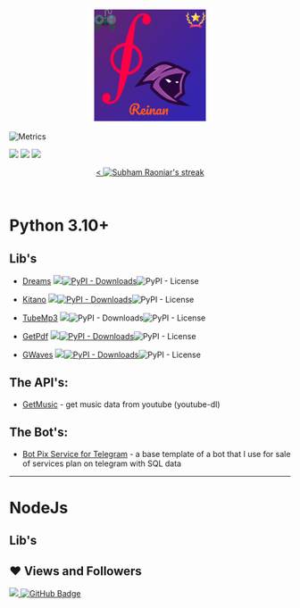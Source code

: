 <h1 align='center'>
<img align="center" height="200" src="https://raw.githubusercontent.com/perseu912/perseu912/main/img/logo8_4_14346.png"/>
  <br/>
</h1>




![Metrics](https://metrics.lecoq.io/reinanbr?template=classic&base.activity=0&base.community=0&base.repositories=0&base.metadata=0&languages=1&lines=1&isocalendar=1&isocalendar.duration=half-year&languages.limit=8&languages.threshold=0%25&languages.colors=github&languages.sections=most-used&languages.indepth=false&languages.analysis.timeout=15&languages.categories=markup%2C%20programming&languages.recent.categories=markup%2C%20programming&languages.recent.load=300&languages.recent.days=14&config.timezone=America%2FLos_Angeles)  
<div>
  <a href="https://www.instagram.com/reinanbr_" target="_blank"><img src="https://img.shields.io/badge/Instagram-reinanbr_-red?style=for-the-badge&logo=instagram&logoColor=white" target="_blank"></a>
  <a href="https://www.linkedin.com/in/reinan-bezerra-2ab037202/" target="_blank"><img src="https://img.shields.io/badge/twitter-bezerrareinan-%230277B1?style=for-the-badge&logo=twitter&logoColor=white" target="_blank"></a> 
  <a href="https://medium.com/@reinan.bezerra" target="_blank"><img src="https://img.shields.io/badge/Medium-Reinan_Bezerra-black?style=for-the-badge&logo=medium&logoColor=white?color=black" target="_blank"></a> 



<!-- ## 🙋‍♂️ About Me

- 🔭 I’m currently working on **[group of physics computational](https://github.com/gpftc)**

- 📊 I'm working more in the  **topics from Code Development, Computer Circuit's, Web/App Development, Data Science, OS Testing and Theorical Physics.**

- 🌱 I’m Researcher in the **Astrophysics, String Theory, Quantum Theory, CFD, Modern Physics, Discret Math.**

- 👯 I’m looking to collaborate on **OpenSource Projects**

- 📫 How to reach me **slimchatuba@gmail.com**

- ⚡ Fun fact **I work for a best development from society programmer in the world and go to the GYM very often, and I love a beautiful and genius girl.**
 -->

<!-- 
![](https://github-profile-trophy.vercel.app/?username=gpftc&row=2&column=3)


## 🚀 Languages and Tools:

<p align="left">
  <a><img src="https://img.icons8.com/color/48/000000/linux--v1.png"/></a>
    <a href="https://www.python.org" target="_blank" alt='python3+'> <img src="https://img.icons8.com/color/48/000000/python.png" /> </a>
    <a href="https://c.org/" target="_blank"> <img src="https://img.icons8.com/color/48/000000/c-programming.png"/> </a>
    <a href="https://spring.io/projects/spring-boot" target="_blank"> <img src="https://img.icons8.com/color/48/000000/c-plus-plus-logo.png"/> </a> 
 <a href="https://postman.com" target="_blank"> <img src="https://img.icons8.com/nolan/64/ibm.png"/></a> 
  <a href="https://git-scm.com/" target="_blank"> <img src="https://img.icons8.com/color/48/000000/git.png"/> </a> 
  <a><img src="https://img.icons8.com/color/48/000000/latex.png"/></a>
  <a><img src="https://img.icons8.com/color/48/000000/flutter.png"/><a>
   <a><img src="https://img.icons8.com/color/50/000000/dart.png"/></a>
    <a><img src="https://img.icons8.com/color/48/000000/javascript--v1.png"/></a>
    <a><img src="https://img.icons8.com/color/48/000000/html-5--v1.png"/><a>
  <a><img src="https://img.icons8.com/color/48/000000/css3.png"/><a>
    <a><img src="https://img.icons8.com/color/48/000000/nodejs.png"/></a>
    <a><img src="https://img.icons8.com/color/48/000000/react-native.png"/></a>
    <img src="https://img.icons8.com/ios/50/000000/flask.png"/>
    
</p>
    
<!-- [![ReadMe Card](https://github-readme-stats.vercel.app/api/pin/?username=perseu912&repo=iara&theme=buefy)](https://github.com/mhankbarbar/termux-wabot) -->

<p align="center">
     <a href="https://github.com/reinanbr/github-readme-streak-stats">
<       <img title="🔥 Get streak stats for your profile at git.io/streak-stats" alt="Subham Raoniar's streak" src="https://github-readme-streak-stats.herokuapp.com/?user=reinanbr&theme=black-ice&hide_border=true&stroke=0000&background=060A0CD0"/> 
    </a> 
</p>

<!-- 
 <div>
   <a href="https://github.com/reinanbr">
  <img height="180em" src="https://github-readme-stats.vercel.app/api?username=reinanbr&show_icons=true&theme=dracula&show_owner=true&include_all_commits=true&count_private=true"/>
   <img height="180em" src="https://github-readme-stats.vercel.app/api/top-langs/?username=reinanbr&layout=compact&langs_count=7&theme=dracula"/> 
</div>
  -->
 
<br/>

  
# Python 3.10+
## Lib's
  
<!--### on the [Pypi](https://pypi.org/user/Reinan_Br/ 'Reinan Br. - Pipy'):-->
   - [Dreams](https://github.com/reinanbr/dreams "A lib from python for getting educative videos from any site's") <a href='https://pypi.org/project/dreams'><img src='https://img.shields.io/pypi/v/dreams'><img alt="PyPI - Downloads" src="https://img.shields.io/pypi/dm/dreams"></a><img alt="PyPI - License" src="https://img.shields.io/pypi/l/dreams?color=brightgreen">
  
   
   - [Kitano](https://github.com/reinanbr/kitano "a personal lib for development in python") <a href='https://pypi.org/project/kitano'><img src='https://img.shields.io/pypi/v/kitano'><img alt="PyPI - Downloads" src="https://img.shields.io/pypi/dm/kitano"></a><img alt="PyPI - License" src="https://img.shields.io/pypi/l/kitano?color=brightgreen">
  
   
 - [TubeMp3](https://github.com/reinanbr/tubemp3 'a lib for get music from youtube in high quality (Jan 2022)') <a href='https://pypi.org/project/tubemp3'><img src='https://img.shields.io/pypi/v/tubemp3'></a><img alt="PyPI - Downloads" src="https://img.shields.io/pypi/dm/tubemp3"><img alt="PyPI - License" src="https://img.shields.io/pypi/l/tubemp3?color=brightgreen">
  
 - [GetPdf](https://github.com/reinanbr/getpdf 'search and download for PDF"s (Dec 2021)') <img src='https://img.shields.io/pypi/v/getpdf'><a href='https://pypi.org/project/getpdf'><img alt="PyPI - Downloads" src="https://img.shields.io/pypi/dm/getpdf"></a><img alt="PyPI - License" src="https://img.shields.io/pypi/l/getpdf?color=brightgreen">

 - [GWaves](https://github.com/reinanbr/gwaves 'A lib from python for works with gravitational waves data (Nov 2021)') <a href='https://pypi.org/project/gwaves'><img src='https://img.shields.io/pypi/v/gwaves'><img alt="PyPI - Downloads" src="https://img.shields.io/pypi/dm/gwaves"></a><img alt="PyPI - License" src="https://img.shields.io/pypi/l/gwaves?color=brightgreen">
  


<!-- 

## The Site's:
  - [Exogame](https://github.com/reinanbr/exogame) - A site of TCC for game with exoplanets (Sep 2022)
  - [SertãoScorpius](https://github.com/reinanbr/sertaoscorpius) - A site for the Scorpius Club Astronomy  -->
  <!-- - [IFSertão-Radio](https://github.com/reinanbr/radioif) - webapp for the radio from ifsertaope -->
  <!-- - [RubyNews](https://github.com/reinanbr/rubynews) - a site for news from now in the world  -->



## The API's:
  - [GetMusic](https://github.com/reinanbr/work_api) - get music data from youtube (youtube-dl) 

## The Bot's:

- [Bot Pix Service for Telegram](https://github.com/reinanbr/botpixservice) - a base template of a bot that I use for sale of services plan on telegram with SQL data
<!-- 
## Other Project's 

### The Artcile's PIBITI/PIBIC/CNPq:
  - [CovidBr](https://medium.com/@reinan.bezerra/usando-a-biblioteca-do-python-covidbr-para-an%C3%A1lise-da-covid-19-em-cidades-brasileiras-cb67c89c385d) - Usando a biblioteca do python covidbr para análise da covid-19 em cidades brasileiras (Dec 2021)
  
### The Research's science:
  - [Modelagem epidemiológica da COVID-19 nas cidades Petrolina-PE e Juazeiro-BA](https://github.com/gpftc/covid_br) - library for data mining about covid-19 in Brazilian cities (Jan 2021)
  - [Aplicações de uma estrutura algébrica q-deformada em teoria da informação: portas quânticas generalizadas](https://github.com/gpftc/qfunction) - Library for researcher with statistics and mechanics equation non-extensive (Jun 2021)
  - [Visualizar	O SISTEMA DE TRANSPORTE COLETIVO EM PETROLINA ANALISADO ATRAVÉS DA TEORIA DE REDES COMPLEXAS](https://github.com/gpftc/bus_net_if) - a complex network from bus drive on if-sertão-petrolina-PE (Jul 2020)
  - [Dinâmica de fluidos computacional: análise dos efeitos da velocidade de corrente e de poluentes na população de macrófitas aquáticas no trecho urbano do rio São Francisco em Petrolina-PE](https://github.com/gpftc/bus_net_if) - a complex network from bus drive on if-sertão-petrolina-PE (Aug 2020)
  
   -->
<!-- ## Science Reseach's 

### Astronomy and Astrophysics

### Sthatistical Mechanics

### Quantum Mechanics

### Weather
   
### signals and waves
   
### processing image's
  -->

  <hr>


# NodeJs

## Lib's
<!-- <hr>

<br>

# Nodejs

## Sites

### express (js)

- [hiperLink](https://github.com/reinanbr/hiperLink) - a site with question of physics (Sep 2019)

- [chat in socketIo](https://github.com/reinanbr/chat) - my first chat in socketIo (Jul 2019)

- [gugoolplex](https:/.github.com/reinanbr/gugoolplex) - a site for search with jquery in frontEnd and API google in backEnd (Sep 2019)

### React (js)

## V8

## Lib's


## bot's (js)
  - [EinsteinBot for Zap ](https://github.com/reinanbr/einstein_bot) - in venomjs (Nov 2021)

<hr>

<br>

# FrontEnd

## Simulations 
   - [gravity move](https://github.com/reinanbr/gravity_move) 
    -->
<!--    
<hr>

<br>

# Plugins JS -->

<!-- 
# Dart

## Projects

## Libs

<hr>

<br> -->
<!-- 
# C/C++

## Machine Learning

## System

## Math -->

<!-- 
<hr>

<br> -->

<!-- # Rust

## Machine Learning

## System

## math

## system socket -->

<!-- 
<hr>

<br>

# Carbon 

## Machine Learning

## Math

## Sockets
 -->


<!-- 
# Bash

## Sockets

## system

<hr>

<br> -->
   
  ##
<!--  
<a href="https://github.com/reinanbr/github-readme-activity-graph"><img alt="ReinanBr Activity Graph" src="https://activity-graph.herokuapp.com/graph?username=reinanbr&bg_color=0D1117&color=5BCDEC&line=5BCDEC&point=FFFFFF&hide_border=true" /></a>
 -->

   ## ❤ Views and Followers

   <a href="https://github.com/reinanbr">
    <img src="https://komarev.com/ghpvc/?username=reinanbr">

</a>
<a href="https://github.com/reinanbr?tab=followers"><img src="https://img.shields.io/github/followers/reinanbr?label=Followers&style=social" alt="GitHub Badge"></a>
